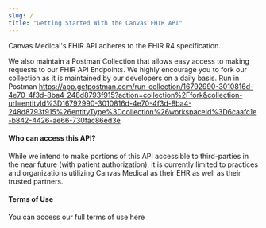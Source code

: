 ```yaml
---
slug: /
title: "Getting Started With the Canvas FHIR API"
---
```

Canvas Medical's FHIR API adheres to the FHIR R4 specification.

We also maintain a Postman Collection that allows easy access to making requests to our FHIR API Endpoints. We highly encourage you to fork our collection as it is maintained by our developers on a daily basis.
Run in Postman https://app.getpostman.com/run-collection/16792990-3010816d-4e70-4f3d-8ba4-248d8793f915?action=collection%2Ffork&collection-url=entityId%3D16792990-3010816d-4e70-4f3d-8ba4-248d8793f915%26entityType%3Dcollection%26workspaceId%3D6caafc1e-b842-4426-ae66-730fac86ed3e

#### Who can access this API?
While we intend to make portions of this API accessible to third-parties in the near future (with patient authorization), it is currently limited to practices and organizations utilizing Canvas Medical as their EHR as well as their trusted partners.

#### Terms of Use
You can access our full terms of use here
